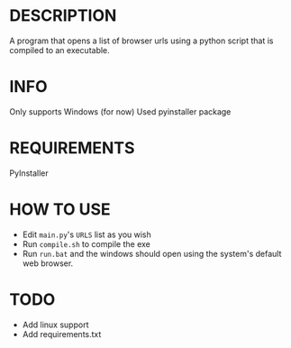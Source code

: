 # DESCRIPTION
A program that opens a list of browser urls using a python script that is compiled to an executable.

# INFO
Only supports Windows (for now)
Used pyinstaller package

# REQUIREMENTS
PyInstaller

# HOW TO USE
- Edit `main.py`'s `URLS` list as you wish
- Run `compile.sh` to compile the exe 
- Run `run.bat` and the windows should open using the system's default web browser.

# TODO
- Add linux support
- Add requirements.txt
